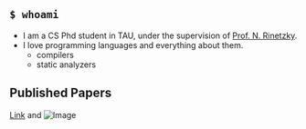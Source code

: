 ## `$ whoami`

* I am a CS Phd student in TAU, under the supervision of [Prof. N. Rinetzky](https://www.cs.tau.ac.il/~maon/).
* I love programming languages and everything about them.
  * compilers
  * static analyzers

## Published Papers

[Link](url) and ![Image](src)
